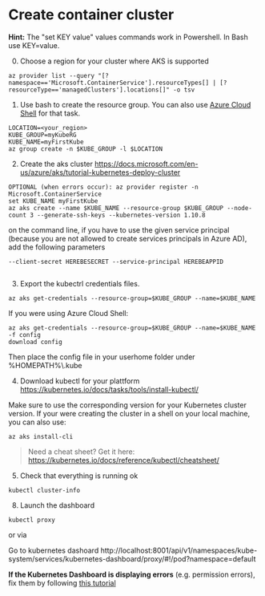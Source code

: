 # Create container cluster

**Hint:** The "set KEY value" values commands work in Powershell. In Bash use KEY=value.

0. Choose a region for your cluster where AKS is supported

```
az provider list --query "[?namespace=='Microsoft.ContainerService'].resourceTypes[] | [?resourceType=='managedClusters'].locations[]" -o tsv
```

1. Use bash to create the resource group. You can also use [Azure Cloud Shell](https://shell.azure.com/) for that task.
```
LOCATION=<your_region>
KUBE_GROUP=myKubeRG
KUBE_NAME=myFirstKube
az group create -n $KUBE_GROUP -l $LOCATION
```

2. Create the aks cluster
https://docs.microsoft.com/en-us/azure/aks/tutorial-kubernetes-deploy-cluster
```
OPTIONAL (when errors occur): az provider register -n Microsoft.ContainerService
set KUBE_NAME myFirstKube
az aks create --name $KUBE_NAME --resource-group $KUBE_GROUP --node-count 3 --generate-ssh-keys --kubernetes-version 1.10.8
```
on the command line, if you have to use the given service principal (because you are not allowed to create services principals in Azure AD), add the following parameters
```
--client-secret HEREBESECRET --service-principal HEREBEAPPID


```
3. Export the kubectrl credentials files. 
```
az aks get-credentials --resource-group=$KUBE_GROUP --name=$KUBE_NAME
```
If you were using Azure Cloud Shell:
```
az aks get-credentials --resource-group=$KUBE_GROUP --name=$KUBE_NAME -f config
download config
```
Then place the config file in your userhome folder under %HOMEPATH%\\.kube

4. Download kubectl for your plattform
https://kubernetes.io/docs/tasks/tools/install-kubectl/ 

Make sure to use the corresponding version for your Kubernetes cluster version. If your were creating the cluster in a shell on your local machine, you can also use:
```
az aks install-cli
```

> Need a cheat sheet? Get it here: <https://kubernetes.io/docs/reference/kubectl/cheatsheet/>

5. Check that everything is running ok
```
kubectl cluster-info
```
8. Launch the dashboard
```
kubectl proxy
```
or via 

Go to kubernetes dashoard
http://localhost:8001/api/v1/namespaces/kube-system/services/kubernetes-dashboard/proxy/#!/pod?namespace=default 


**If the Kubernetes Dashboard is displaying errors** (e.g. permission errors), fix them by following [this tutorial](https://docs.microsoft.com/en-us/azure/aks/kubernetes-dashboard#for-rbac-enabled-clusters)
